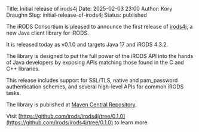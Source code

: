 Title: Initial release of irods4j
Date: 2025-02-03 23:00
Author: Kory Draughn
Slug: initial-release-of-irods4j
Status: published


The iRODS Consortium is pleased to announce the first release of [irods4j](https://github.com/irods/irods4j), a new Java client library for iRODS.

It is released today as v0.1.0 and targets Java 17 and iRODS 4.3.2.

The library is designed to put the full power of the iRODS API into the hands of Java developers by exposing APIs matching those found in the C and C++ libraries.

This release includes support for SSL/TLS, native and pam_password authentication schemes, and several high-level APIs for common iRODS tasks.

The library is published at [Maven Central Repository](https://central.sonatype.com/).

Visit [https://github.com/irods/irods4j/tree/0.1.0](https://github.com/irods/irods4j/tree/0.1.0) to learn more.
